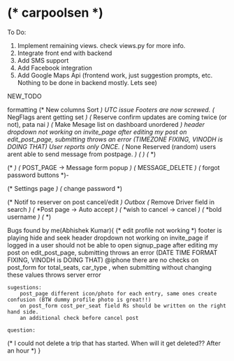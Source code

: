 (* carpoolsen *)
==========
To Do:

1. Implement remaining views. check views.py for more info.
2. Integrate front end with backend
3. Add SMS support
4. Add Facebook integration
5. Add Google Maps Api (frontend work, just suggestion prompts, etc. Nothing to be done in backend mostly. Lets see)


NEW_TODO

formatting
(* New columns Sort *)
UTC issue
Footers are now screwed.
(* NegFlags arent getting set *)
(* Reserve confirm updates are coming twice (or not), pata nai *)
(* Make Mesage list on dashboard unordered *)
header dropdown not working on invite_page
after editing my post on edit_post_page, submitting throws an error (TIMEZONE FIXING, VINODH is DOING THAT)
User reports only ONCE.
(* None Reserved (random) users arent able to send message from postpage. *)
(* <!-- REPORT USER --> *)
(* <!-- TEll user about neg flags warning --> *)


(* <!-- EDIT_POST_PAGE --> *)
(* POST_PAGE -> Message form popup *)
(* MESSAGE_DELETE *)
(* forgot password buttons *)-

(* Settings page *)
(* change password *)




(* Notif to reserver on post cancel/edit *)
Outbox
(* Remove Driver field in search *)
(* *Post page -> Auto accept *)
(* *wish to cancel -> cancel *)
(* *bold username *)
(* <!-- Old posts = not changable --> *)

Bugs found by me(Abhishek Kumar){
(* 	edit profile not working *)
	footer is playing hide and seek
	header dropdown not working on invite_page
	if logged in a user should not be able to open signup_page
	after editing my post on edit_post_page, submitting throws an error (DATE TIME FORMAT FIXING, VINODH is DOING THAT)
	@iphone there are no checks on post_form for total_seats, car_type , when submitting without changing these values throws server error

	sugestions:
		post_page different icon/photo for each entry, same ones create confusion (BTW dummy profile photo is great!!)
		on post_form cost_per_seat field Rs should be written on the right hand side.
		an additional check before cancel post

	question:
(* 		I could not delete a trip that has started. When will it get deleted?? After an hour *)
}
 
